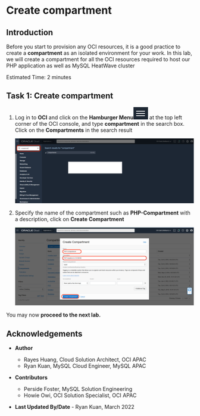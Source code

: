 # Create compartment

## Introduction

Before you start to provision any OCI resources, it is a good practice to create a **compartment** as an isolated environment for your work.
In this lab, we will create a compartment for all the OCI resources required to host our PHP application as well as MySQL HeatWave cluster

Estimated Time: 2 minutes

## Task 1: Create compartment

1. Log in to **OCI** and click on the **Hamburger Menu**![](images/hamburger.png) at the top left corner of the OCI console, and type **compartment** in the search box. Click on the **Compartments** in the search result

    ![compartment](images/compartment.png)

2. Specify the name of the compartment such as **PHP-Compartment** with a description, click on **Create Compartment**

    ![create compartment](images/create-compartment.png)

You may now **proceed to the next lab.**

## Acknowledgements
* **Author**
	* Rayes Huang, Cloud Solution Architect, OCI APAC
	* Ryan Kuan, MySQL Cloud Engineer, MySQL APAC

* **Contributors**

	* Perside Foster, MySQL Solution Engineering
	* Howie Owi, OCI Solution Specialist, OCI APAC

* **Last Updated By/Date** - Ryan Kuan, March 2022
